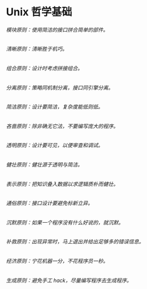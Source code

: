 # Unix 哲学基础

###### 模块原则：使用简洁的接口拼合简单的部件。


###### 清晰原则：清晰胜于机巧。

###### 组合原则：设计时考虑拼接组合。


###### 分离原则：策略同机制分离，接口同引擎分离。

###### 简洁原则：设计要简洁，复杂度能低则低。


###### 吝啬原则：除非确无它法，不要编写庞大的程序。

###### 透明原则：设计要可见，以便审查和调试。


###### 健壮原则：健壮源于透明与简洁。


###### 表示原则：把知识叠入数据以求逻辑质朴而健壮。


###### 通俗原则：接口设计要避免标新立异。


###### 沉默原则：如果一个程序没有什么好说的，就沉默。


###### 补救原则：出现异常时，马上退出并给出足够多的错误信息。

###### 经济原则：宁花机器一分，不花程序员一秒。

###### 生成原则：避免手工 hack，尽量编写程序去生成程序。
